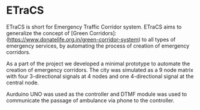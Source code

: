 # ETraCS

ETraCS is short for Emergency Traffic Corridor system. ETraCS aims to generalize the concept of [Green Corridors]:(https://www.donatelife.org.in/green-corridor-system) to all types of emergency services, by automating the process of creation of emergency corridors.

As a part of the project we developed a minimal prototype to automate the creation of emergency corridors. The city was simulated as a 9 node matrix with four 3-directional signals at 4 nodes and one 4-directional signal at the central node. 

Aurduino UNO was used as the controller and DTMF module was used to communicate the passage of ambulance via phone to the controller.
